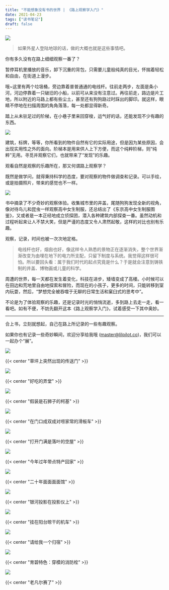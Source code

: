 ```yaml
---
title: "不能想象没有书的世界 | 《路上观察学入门》"
date: 2021-04-23
tags: ["读书笔记"]
draft: false
---
```


![](https://us1.myximage.com/2021/04/23/05240a14d6f5f62c68349fcc0d5983f8.jpg)

> 如果外星人登陆地球的话，做的大概也就是这些事情吧。

你有多久没有在路上细细观察一番了？

暂停耳机里播放的音乐，卸下沉重的背包，只需要儿童般纯真的目光，怀揣着轻松和自由，在街道上漫步。

哦~这里有两个垃圾桶，旁边靠着普普通通的电线杆。往前走两步，左面是条小河，河边停靠着一只破旧的小船，以前可从来没有注意过。再往前走，路边是片工地，所以附近的马路上都有些尘土，甚至还有狗狗路过时踩出的脚印。就这样，眼睛不停地在扫描周围的角角落落，每一处都显得新奇。

踏上从未驻足过的阶梯，在小巷子里来回穿梭，运气好的话，还能发现不少有趣的东西。

![](https://us1.myximage.com/2021/04/23/af8193099c0ddd230f7613066e78f023.jpg)

建筑，标牌，等等，你所看到的物件自然有它的实际用途，但是因为某些原因，会出现实用性之外的面向。阶梯本是用来供人上下方便，而这个纯粹阶梯，则“纯粹”无用。寻觅并观察它们，也就带来了“发现”的乐趣。

观看自然是观察的乐趣所在，那又何谓路上观察学？

既然是做学问，就得秉持科学的态度，要对观察的物件做调查和记录。可以手绘，或是拍摄照片，带来的感觉也不一样。

![](https://us1.myximage.com/2021/04/23/615dd8ca18f46e94b0ba1d0e5a82bac8.jpg)

书中摘录了不少奇妙的观察体验。收集城市里的井盖，尾随狗狗发现全新的视角，像对待鸟儿和昆虫一样观察高中女生制服，还总结出了《东京高中女生制服图鉴》，又或者是一本正经地成立侦探团，潜入各种建筑内部探查一番。虽然动机和过程听起来让人不禁大笑，但是严谨的态度又令人肃然起敬，这样的对比也别有乐趣。

观察，记录，时间也被一次次地定格。

> 电线杆也好，烟囱也好，像这样令人熟悉的景物正在逐渐消失，整个世界渐渐改变为由埋在地下的电力所支配，只留下制度与系统。我觉得这样很可怕。所以要回头看：属于我们时代的起点究竟是什么？于是就会注意到铸铁制的井盖、博物画或儿童的科学。

周遭的世界，每一天都在发生着变化，科技在进步，矮墙变成了高楼。小时候可以在田边和荒地里自由地探索和冒险，而现在的小孩子，更多的时间，只能转移到室内玩耍，然后，“梦想完全被吞噬于无聊的日常生活和窠臼式的思考中”。

不论是为了体验观察的乐趣，还是记录时光的悄悄流逝，多到路上去走一走，看一看吧。如有不便，不妨先翻开这本《路上观察学入门》，试着感受一下其中奥妙。

---

合上书，立刻就想起，自己在路上所记录的一些有趣观察。

如果你也有记录一些奇妙瞬间，欢迎分享给我哦 (master@lilpilot.co)，我们可以一起办个“展”。

![](https://us1.myximage.com/2021/04/23/6e2a2f9002a9b686e152b6d5fda1e4b8.jpg)

{{< center "草坪上突然出现的传送门" >}}

![](https://us1.myximage.com/2021/04/23/43283d2f5df9c8e5221e6a40d9451274.jpg)

{{< center "好吃的弄堂" >}}

![](https://us1.myximage.com/2021/04/23/7ab00cf94077387c9215c42c8c5bc922.jpg)

{{< center "假装是石狮子的柯基" >}}

![](https://us1.myximage.com/2021/04/23/62d208152dd35f36d87469ced01ad722.jpg)

{{< center "在门口成双成对唠家常的滑板车" >}}

![](https://us1.myximage.com/2021/04/23/3bc78f0d7bf8cded8cc813c976a5c1c3.jpg)

{{< center "打开门满是落叶的空屋" >}}

![](https://us1.myximage.com/2021/04/23/e07862b68ecf2256a8af4a17ad51b900.jpg)

{{< center "今年过年带点特产回家" >}}

![](https://us1.myximage.com/2021/04/23/1323ae921c666c7cafa6d5816162e9bd.jpg)

{{< center "二十年面面面面馆" >}}

![](https://us1.myximage.com/2021/04/23/8ab61837ffeaa022af0e836e8ebadaa0.jpg)

{{< center "银河投影在投影仪上" >}}

![](https://us1.myximage.com/2021/04/23/d3ca853be878124932fc1f733125ff03.jpg)

{{< center "挂在阳台晾干的机车" >}}

![](https://us1.myximage.com/2021/04/23/ec6488649eb7f1861d3f5ef3f26eb602.jpg)

{{< center "请给我一个归宿" >}}

![](https://us1.myximage.com/2021/04/23/8c11afb0b0b4bf4d4a7acabe9d79a864.jpg)

{{< center "育碧特色：穿模的消防栓" >}}

![](https://us1.myximage.com/2021/04/23/8c949a5031f11d50415572c44dc9c7ff.jpg)

{{< center "老凡尔赛了" >}}
